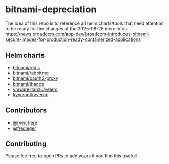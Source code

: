 # bitnami-depreciation

The idea of this repo is to reference all helm charts/tools that need attention to be ready for the changes of the 2025-08-28
more infos: https://news.broadcom.com/app-dev/broadcom-introduces-bitnami-secure-images-for-production-ready-containerized-applications

## Helm charts

- [bitnami/redis](./helm/bitnami-redis)
- [bitnami/rabbitmq](./helm/bitnami-rabbitmq)
- [bitnami/oauth2-proxy](./helm/bitnami-oauth2-proxy)
- [bitnami/thanos](./helm/bitnami-thanos)
- [vmware-tanzu/velero](./helm/vmware-tanzu-velero)
- [kyverno/kyverno](./helm/kyverno-kyverno)

## Contributors

- [@rverchere](https://github.com/rverchere)
- [@fredleger](https://github.com/fredleger)

## Contributing

Please fee free to open PRs to add yours if you find this usefull
